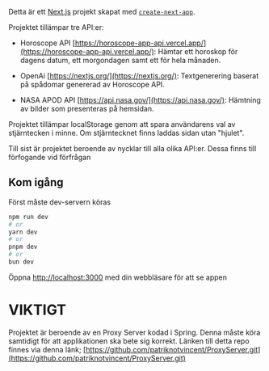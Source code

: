 Detta är ett [Next.js](https://nextjs.org/) projekt skapat med [`create-next-app`](https://github.com/vercel/next.js/tree/canary/packages/create-next-app).

Projektet tillämpar tre API:er:

- Horoscope API [https://horoscope-app-api.vercel.app/](https://horoscope-app-api.vercel.app/): Hämtar ett horoskop för dagens datum, ett morgondagen samt ett för hela månaden.

- OpenAi [https://nextjs.org/](https://nextjs.org/): Textgenerering baserat på spådomar genererad av Horoscope API.

- NASA APOD API [https://api.nasa.gov/](https://api.nasa.gov/): Hämtning av bilder som presenteras på hemsidan.

Projektet tillämpar localStorage genom att spara användarens val av stjärntecken i minne. Om stjärntecknet finns laddas sidan utan "hjulet".

Till sist är projektet beroende av nycklar till alla olika API:er. Dessa finns till förfogande vid förfrågan

## Kom igång

Först måste dev-servern köras

```bash
npm run dev
# or
yarn dev
# or
pnpm dev
# or
bun dev
```

Öppna [http://localhost:3000](http://localhost:3000) med din webbläsare för att se appen

# VIKTIGT

Projektet är beroende av en Proxy Server kodad i Spring. Denna måste köra samtidigt för att applikationen ska bete sig korrekt. Länken till detta repo finnes via
denna länk; [https://github.com/patriknotvincent/ProxyServer.git](https://github.com/patriknotvincent/ProxyServer.git)
